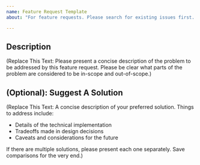 ```yaml
---
name: Feature Request Template
about: "For feature requests. Please search for existing issues first. Also see CONTRIBUTING."

---
```


## Description
(Replace This Text: Please present a concise description of the problem to be addressed by this feature request. Please be clear what parts of the problem are considered to be in-scope and out-of-scope.)

## (Optional): Suggest A Solution
(Replace This Text: A concise description of your preferred solution. Things to address include:
* Details of the technical implementation
* Tradeoffs made in design decisions
* Caveats and considerations for the future

If there are multiple solutions, please present each one separately. Save comparisons for the very end.)